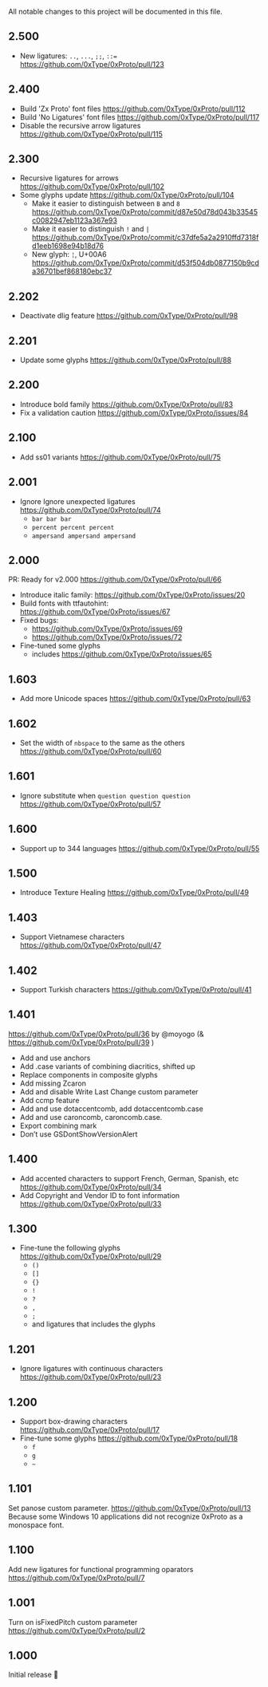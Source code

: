 All notable changes to this project will be documented in this file.

## 2.500

- New ligatures: `..`, `...`, `;;`, `::=` https://github.com/0xType/0xProto/pull/123

## 2.400

- Build 'Zx Proto' font files https://github.com/0xType/0xProto/pull/112
- Build 'No Ligatures' font files https://github.com/0xType/0xProto/pull/117
- Disable the recursive arrow ligatures https://github.com/0xType/0xProto/pull/115

## 2.300

- Recursive ligatures for arrows https://github.com/0xType/0xProto/pull/102
- Some glyphs update https://github.com/0xType/0xProto/pull/104
  - Make it easier to distinguish between `B` and `8` https://github.com/0xType/0xProto/commit/d87e50d78d043b33545c0082947eb1123a367e93
  - Make it easier to distinguish `!` and `|` https://github.com/0xType/0xProto/commit/c37dfe5a2a2910ffd7318fd1eeb1698e94b18d76
  - New glyph: `¦`, U+00A6 https://github.com/0xType/0xProto/commit/d53f504db0877150b9cda36701bef868180ebc37

## 2.202

- Deactivate dlig feature https://github.com/0xType/0xProto/pull/98

## 2.201

- Update some glyphs https://github.com/0xType/0xProto/pull/88

## 2.200

- Introduce bold family https://github.com/0xType/0xProto/pull/83
- Fix a validation caution https://github.com/0xType/0xProto/issues/84

## 2.100

- Add ss01 variants https://github.com/0xType/0xProto/pull/75

## 2.001

- Ignore Ignore unexpected ligatures https://github.com/0xType/0xProto/pull/74
  - `bar bar bar`
  - `percent percent percent`
  - `ampersand ampersand ampersand`

## 2.000

PR: Ready for v2.000 https://github.com/0xType/0xProto/pull/66

- Introduce italic family: https://github.com/0xType/0xProto/issues/20
- Build fonts with ttfautohint: https://github.com/0xType/0xProto/issues/67
- Fixed bugs:
  - https://github.com/0xType/0xProto/issues/69
  - https://github.com/0xType/0xProto/issues/72
- Fine-tuned some glyphs
  - includes https://github.com/0xType/0xProto/issues/65

## 1.603

- Add more Unicode spaces https://github.com/0xType/0xProto/pull/63

## 1.602

- Set the width of `nbspace` to the same as the others https://github.com/0xType/0xProto/pull/60

## 1.601

- Ignore substitute when `question question question` https://github.com/0xType/0xProto/pull/57

## 1.600

- Support up to 344 languages https://github.com/0xType/0xProto/pull/55

## 1.500

- Introduce Texture Healing https://github.com/0xType/0xProto/pull/49

## 1.403

- Support Vietnamese characters https://github.com/0xType/0xProto/pull/47

## 1.402

- Support Turkish characters https://github.com/0xType/0xProto/pull/41

## 1.401

https://github.com/0xType/0xProto/pull/36 by @moyogo (& https://github.com/0xType/0xProto/pull/39 )

- Add and use anchors
- Add .case variants of combining diacritics, shifted up
- Replace components in composite glyphs
- Add missing Zcaron
- Add and disable Write Last Change custom parameter
- Add ccmp feature
- Add and use dotaccentcomb, add dotaccentcomb.case
- Add and use caroncomb, caroncomb.case.
- Export combining mark
- Don’t use GSDontShowVersionAlert

## 1.400

- Add accented characters to support French, German, Spanish, etc https://github.com/0xType/0xProto/pull/34
- Add Copyright and Vendor ID to font information https://github.com/0xType/0xProto/pull/33

## 1.300

- Fine-tune the following glyphs https://github.com/0xType/0xProto/pull/29
  - `()`
  - `[]`
  - `{}`
  - `!`
  - `?`
  - `,`
  - `;`
  - and ligatures that includes the glyphs

## 1.201

- Ignore ligatures with continuous characters https://github.com/0xType/0xProto/pull/23

## 1.200

- Support box-drawing characters https://github.com/0xType/0xProto/pull/17
- Fine-tune some glyphs https://github.com/0xType/0xProto/pull/18
  - `f`
  - `g`
  - `~`

## 1.101

Set panose custom parameter. https://github.com/0xType/0xProto/pull/13
Because some Windows 10 applications did not recognize 0xProto as a monospace font.

## 1.100

Add new ligatures for functional programming oparators https://github.com/0xType/0xProto/pull/7

## 1.001

Turn on isFixedPitch custom parameter https://github.com/0xType/0xProto/pull/2

## 1.000

Initial release :tada: